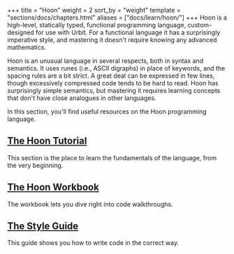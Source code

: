 +++
title = "Hoon"
weight = 2
sort_by = "weight"
template = "sections/docs/chapters.html"
aliases = ["docs/learn/hoon/"]
+++
Hoon is a high-level, statically typed, functional programming language, custom-designed for use with Urbit.  For a functional language it has a surprisingly imperative style, and mastering it doesn't require knowing any advanced mathematics.

Hoon is an unusual language in several respects, both in syntax and semantics.  It uses runes (i.e., ASCII digraphs) in place of keywords, and the spacing rules are a bit strict.  A great deal can be expressed in few lines, though excessively compressed code tends to be hard to read.  Hoon has surprisingly simple semantics, but mastering it requires learning concepts that don't have close analogues in other languages.

In this section, you'll find useful resources on the Hoon programming language.

## [The Hoon Tutorial](@/docs/hoon/hoon-tutorial/_index.md)

This section is the place to learn the fundamentals of the language, from the very beginning.

## [The Hoon Workbook](@/docs/hoon/workbook/_index.md)

The workbook lets you dive right into code walkthroughs.

## [The Style Guide](@/docs/hoon/style.md)

This guide shows you how to write code in the correct way.
